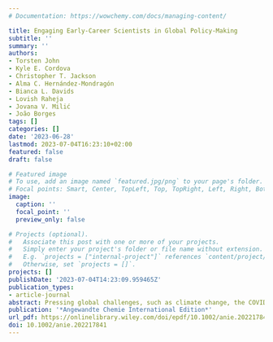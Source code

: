 ```yaml
---
# Documentation: https://wowchemy.com/docs/managing-content/

title: Engaging Early‐Career Scientists in Global Policy‐Making
subtitle: ''
summary: ''
authors:
- Torsten John
- Kyle E. Cordova
- Christopher T. Jackson
- Alma C. Hernández‐Mondragón
- Bianca L. Davids
- Lovish Raheja
- Jovana V. Milić
- João Borges
tags: []
categories: []
date: '2023-06-28'
lastmod: 2023-07-04T16:23:10+02:00
featured: false
draft: false

# Featured image
# To use, add an image named `featured.jpg/png` to your page's folder.
# Focal points: Smart, Center, TopLeft, Top, TopRight, Left, Right, BottomLeft, Bottom, BottomRight.
image:
  caption: ''
  focal_point: ''
  preview_only: false

# Projects (optional).
#   Associate this post with one or more of your projects.
#   Simply enter your project's folder or file name without extension.
#   E.g. `projects = ["internal-project"]` references `content/project/deep-learning/index.md`.
#   Otherwise, set `projects = []`.
projects: []
publishDate: '2023-07-04T14:23:09.959465Z'
publication_types:
- article-journal
abstract: Pressing global challenges, such as climate change, the COVID-19 pandemic, or antibiotic resistance, require coordinated international responses guided by evidence-informed decisions. For this purpose, it is critical that scientists engage in providing insights during the decision-making process. However, the mechanisms for the engagement of scientists in policy-making are complex and vary internationally, which often poses significant challenges to their involvement. Herein, we address some of the mechanisms and barriers for scientists to engage in policy-making with a global perspective by early-career scientists. We highlight the importance of scientific academies, societies, universities, and early-career networks as stakeholders and how they can adapt their structures to actively contribute to shaping global policies, with representative examples from chemistry-related disciplines. We showcase the importance of raising awareness, providing resources and training, and leading discussions about connecting emerging scientists with global decision-makers to address societal challenges through policies.
publication: '*Angewandte Chemie International Edition*'
url_pdf: https://onlinelibrary.wiley.com/doi/epdf/10.1002/anie.202217841
doi: 10.1002/anie.202217841
---
```


